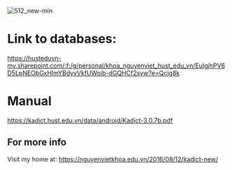 ![512_new-min](https://github.com/user-attachments/assets/2301e766-b6c0-4f67-bd6a-dbf116a82c0a)

# Link to databases: 

https://husteduvn-my.sharepoint.com/:f:/g/personal/khoa_nguyenviet_hust_edu_vn/EuIgjhPV6D5LpNEObGxHlmYBdyvVkfUWoib-dGQHCf2syw?e=Qcjg8k

# Manual
https://kadict.hust.edu.vn/data/android/Kadict-3.0.7b.pdf

## For more info 
Visit my home at: https://nguyenvietkhoa.edu.vn/2016/08/12/kadict-new/
